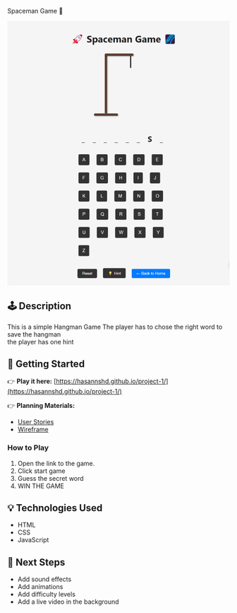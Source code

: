 Spaceman Game 🚀

![Game Screenshot](./assets/Screenshot.png)

## 🕹️ Description

This is a simple Hangman Game 
The player has to chose the right word to save the hangman  
the player has one hint 

## 🚀 Getting Started

👉 **Play it here:** [https://hasannshd.github.io/project-1/](https://hasannshd.github.io/project-1/)

👉 **Planning Materials:**
- [User Stories](https://trello.com/b/Yrfs3raa/project-1)
- [Wireframe](https://trello.com/b/Yrfs3raa/project-1)

### How to Play
1. Open the link to the game.
2. Click start game
3. Guess the secret word
4. WIN THE GAME

## 💡 Technologies Used

- HTML
- CSS
- JavaScript

## 🚧 Next Steps

- Add sound effects
- Add animations
- Add difficulty levels
- Add a live video in the background






